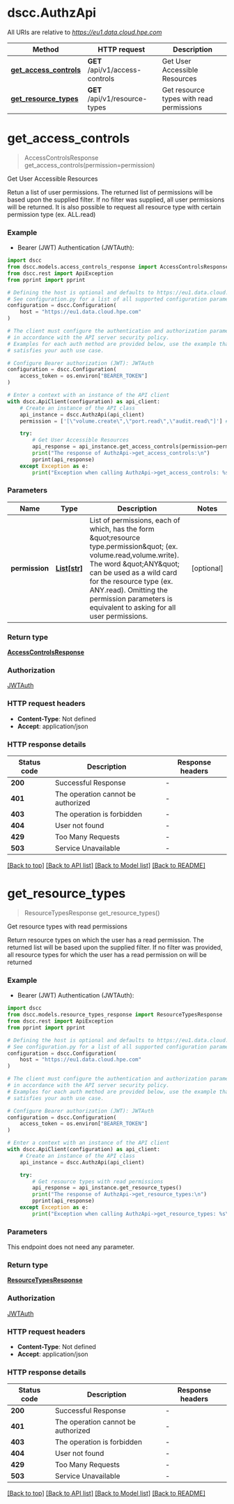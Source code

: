 # dscc.AuthzApi

All URIs are relative to *https://eu1.data.cloud.hpe.com*

Method | HTTP request | Description
------------- | ------------- | -------------
[**get_access_controls**](AuthzApi.md#get_access_controls) | **GET** /api/v1/access-controls | Get User Accessible Resources
[**get_resource_types**](AuthzApi.md#get_resource_types) | **GET** /api/v1/resource-types | Get resource types with read permissions


# **get_access_controls**
> AccessControlsResponse get_access_controls(permission=permission)

Get User Accessible Resources

Retun a list of user permissions.  The returned list of permissions will be based upon the supplied filter.  If no filter was supplied, all user permissions will be returned. It is also possible to request all resource type with certain permission type (ex. ALL.read)

### Example

* Bearer (JWT) Authentication (JWTAuth):

```python
import dscc
from dscc.models.access_controls_response import AccessControlsResponse
from dscc.rest import ApiException
from pprint import pprint

# Defining the host is optional and defaults to https://eu1.data.cloud.hpe.com
# See configuration.py for a list of all supported configuration parameters.
configuration = dscc.Configuration(
    host = "https://eu1.data.cloud.hpe.com"
)

# The client must configure the authentication and authorization parameters
# in accordance with the API server security policy.
# Examples for each auth method are provided below, use the example that
# satisfies your auth use case.

# Configure Bearer authorization (JWT): JWTAuth
configuration = dscc.Configuration(
    access_token = os.environ["BEARER_TOKEN"]
)

# Enter a context with an instance of the API client
with dscc.ApiClient(configuration) as api_client:
    # Create an instance of the API class
    api_instance = dscc.AuthzApi(api_client)
    permission = ['[\"volume.create\",\"port.read\",\"audit.read\"]'] # List[str] | List of permissions, each of which, has the form \"resource type.permission\" (ex. volume.read,volume.write). The word \"ANY\" can be used as a wild card for the resource type (ex. ANY.read). Omitting the permission parameters is equivalent to asking for all user permissions. (optional)

    try:
        # Get User Accessible Resources
        api_response = api_instance.get_access_controls(permission=permission)
        print("The response of AuthzApi->get_access_controls:\n")
        pprint(api_response)
    except Exception as e:
        print("Exception when calling AuthzApi->get_access_controls: %s\n" % e)
```



### Parameters


Name | Type | Description  | Notes
------------- | ------------- | ------------- | -------------
 **permission** | [**List[str]**](str.md)| List of permissions, each of which, has the form \&quot;resource type.permission\&quot; (ex. volume.read,volume.write). The word \&quot;ANY\&quot; can be used as a wild card for the resource type (ex. ANY.read). Omitting the permission parameters is equivalent to asking for all user permissions. | [optional] 

### Return type

[**AccessControlsResponse**](AccessControlsResponse.md)

### Authorization

[JWTAuth](../README.md#JWTAuth)

### HTTP request headers

 - **Content-Type**: Not defined
 - **Accept**: application/json

### HTTP response details

| Status code | Description | Response headers |
|-------------|-------------|------------------|
**200** | Successful Response |  -  |
**401** | The operation cannot be authorized |  -  |
**403** | The operation is forbidden |  -  |
**404** | User not found |  -  |
**429** | Too Many Requests |  -  |
**503** | Service Unavailable |  -  |

[[Back to top]](#) [[Back to API list]](../README.md#documentation-for-api-endpoints) [[Back to Model list]](../README.md#documentation-for-models) [[Back to README]](../README.md)

# **get_resource_types**
> ResourceTypesResponse get_resource_types()

Get resource types with read permissions

Return resource types on which the user has a read permission.  The returned list will be based upon the supplied filter.  If no filter was provided, all resource types for which the user has a read permission on will be returned

### Example

* Bearer (JWT) Authentication (JWTAuth):

```python
import dscc
from dscc.models.resource_types_response import ResourceTypesResponse
from dscc.rest import ApiException
from pprint import pprint

# Defining the host is optional and defaults to https://eu1.data.cloud.hpe.com
# See configuration.py for a list of all supported configuration parameters.
configuration = dscc.Configuration(
    host = "https://eu1.data.cloud.hpe.com"
)

# The client must configure the authentication and authorization parameters
# in accordance with the API server security policy.
# Examples for each auth method are provided below, use the example that
# satisfies your auth use case.

# Configure Bearer authorization (JWT): JWTAuth
configuration = dscc.Configuration(
    access_token = os.environ["BEARER_TOKEN"]
)

# Enter a context with an instance of the API client
with dscc.ApiClient(configuration) as api_client:
    # Create an instance of the API class
    api_instance = dscc.AuthzApi(api_client)

    try:
        # Get resource types with read permissions
        api_response = api_instance.get_resource_types()
        print("The response of AuthzApi->get_resource_types:\n")
        pprint(api_response)
    except Exception as e:
        print("Exception when calling AuthzApi->get_resource_types: %s\n" % e)
```



### Parameters

This endpoint does not need any parameter.

### Return type

[**ResourceTypesResponse**](ResourceTypesResponse.md)

### Authorization

[JWTAuth](../README.md#JWTAuth)

### HTTP request headers

 - **Content-Type**: Not defined
 - **Accept**: application/json

### HTTP response details

| Status code | Description | Response headers |
|-------------|-------------|------------------|
**200** | Successful Response |  -  |
**401** | The operation cannot be authorized |  -  |
**403** | The operation is forbidden |  -  |
**404** | User not found |  -  |
**429** | Too Many Requests |  -  |
**503** | Service Unavailable |  -  |

[[Back to top]](#) [[Back to API list]](../README.md#documentation-for-api-endpoints) [[Back to Model list]](../README.md#documentation-for-models) [[Back to README]](../README.md)

